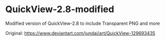 # QuickView-2.8-modified
Modified version of QuickView-2.8 to include Transparent PNG and more

Original: https://www.deviantart.com/jundai/art/QuickView-129693435
